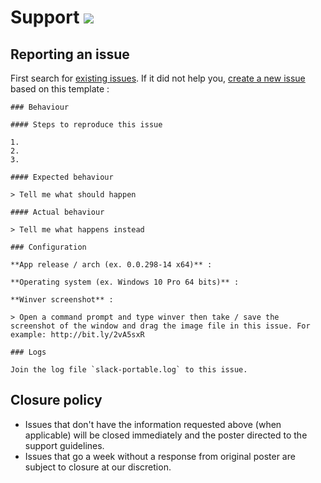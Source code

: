 # Support [![](https://isitmaintained.com/badge/resolution/portapps/slack-portable.svg)](https://isitmaintained.com/project/portapps/slack-portable)

## Reporting an issue

First search for [existing issues](https://github.com/portapps/slack-portable/issues?utf8=%E2%9C%93&q=). If it did not help you, [create a new issue](https://github.com/portapps/slack-portable/issues/new) based on this template :

```
### Behaviour

#### Steps to reproduce this issue

1.
2.
3.

#### Expected behaviour

> Tell me what should happen

#### Actual behaviour

> Tell me what happens instead

### Configuration

**App release / arch (ex. 0.0.298-14 x64)** :

**Operating system (ex. Windows 10 Pro 64 bits)** :

**Winver screenshot** :

> Open a command prompt and type winver then take / save the screenshot of the window and drag the image file in this issue. For example: http://bit.ly/2vA5sxR

### Logs

Join the log file `slack-portable.log` to this issue.
```

## Closure policy

* Issues that don't have the information requested above (when applicable) will be closed immediately and the poster directed to the support guidelines.
* Issues that go a week without a response from original poster are subject to closure at our discretion.
